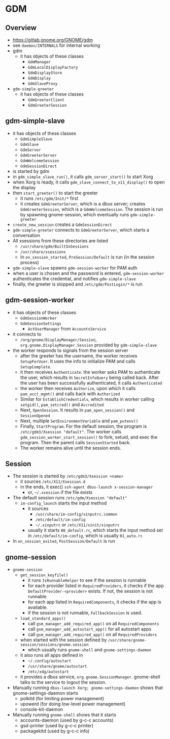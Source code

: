 GDM
===

## Overview

- <https://gitlab.gnome.org/GNOME/gdm>
- see `daemon/INTERNALS` for internal working
- gdm
  - it has objects of these classes
    - `GdmManager`
    - `GdmLocalDisplayFactory`
    - `GdmDisplayStore`
    - `GdmDisplay`
    - `GdmSlaveProxy`
- `gdm-simple-greeter`
  - it has objects of these classes
    - `GdmGreeterClient`
    - `GdmGreeterSession`

## gdm-simple-slave

- it has objects of these classes
  - `GdmSimpleSlave`
  - `GdmSlave`
  - `GdmServer`
  - `GdmGreeterServer`
  - `GdmWelcomeSession`
  - `GdmSessionDirect`
- is started by gdm
- in `gdm_simple_slave_run()`, it calls `gdm_server_start()` to start Xorg
- when Xorg is ready, it calls `gdm_slave_connect_to_x11_display()` to open
  the display
- then `start_greeter()` to start the greeter
  - it runs `/etc/gdm/Init/*` first
  - it creates `GdmGreeterServer`, which is a dbus server; creates
    `GdmGreeterSession`, which is a `GdmWelcomeSession`.  The session is run
    by spawning gnome-session, which eventually runs `gdm-simple-greeter`
- `create_new_session` creates a `GdmSessionDirect`
- `gdm-simple-greeter` connects to `GdmGreeterServer`, which starts a
  conversation
- All xsessions from these directories are listed
  - `/usr/share/gdm/BuiltInSessions`
  - `/usr/share/xsessions`
  - In `on_session_started`, `PreSession/Default` is run (in the session process)
- `gdm-simple-slave` spawns `gdm-session-worker` for PAM auth
- when a user is chosen and the password is entered, `gdm-session-worker`
  authenticates the credential, and notifies `gdm-simple-slave`
- finally, the greeter is stopped and `/etc/gdm/PostLogin/*` is run

## gdm-session-worker

- it has objects of these classes
  - `GdmSessionWorker`
  - `GdmSessionSettings`
    - `ActUserManager` from `AccountsService`
- it connects to
  - `/org/gnome/DisplayManager/Session`, `org.gnome.DisplayManager.Session`
    provided by `gdm-simple-slave`
- the worker responds to signals from the session server
  - after the greeter has the username, the worker receives `SetupForUser`.
    It uses the info to initialize PAM and calls `SetupComplete`.
  - it then receives `Authenticate`.  the worker asks PAM to authenticate
    the user, which results in `SecretInfoQuery` being called back.  After
    the user has been successfully authenticated, it calls `Authenticated`
  - the worker then receives `Authorize`, upon which it calls
    `pam_acct_mgmt()` and calls back with `Authorized`
  - Similar for `EstablishCredentials`, which results in worker calling
    `setgid()`, `pam_setcred()` and `Accredited`
  - Next, `OpenSession`.  It results in `pam_open_session()` and
    `SessionOpened`
  - Next, multiple `SetEnvironmentVariable` and `pam_putenv()`
  - Finally, `StartProgram`.  For the default session, the program is
    `/etc/gdm3/Xsession "default"`.  The worker calls
    `gdm_session_worker_start_session()` to fork, setuid, and exec the
    program.  Then the parent calls `SessionStarted` back.
  - The worker remains alive until the session ends.

## Session

- The session is started by `/etc/gdm3/Xsession <name>`
  - it sources `/etc/X11/Xsession.d`
  - in the ends, it exec() `ssh-agent dbus-launch x-session-manager`
    - or, `~/.xsession` if the file exists
- The default session runs `/etc/gdm/Xsession "default"`
  - `im-config_launch` starts the input method
    - it sources
      - `/usr/share/im-config/xinputrc.common`
      - `/etc/default/im-config`
      - `~/.xinputrc` or `/etc/X11/xinit/xinputrc`
    - usually it starts `00_default.rc`, which starts the input method set in
      `/etc/default/im-config`, which is usually `01_auto.rc`
- In `on_session_exited`, `PostSession/Default` is run

## gnome-session

- `gnome-session`
  - `get_session_keyfile()`
    - it runs `IsRunnableHelper` to see if the session is runnable
    - for each provider listed in `RequiredProviders`, it checks if the
      app `DefaultProvider-<provider>` exists.  If not, the session is not
      runnable
    - for each app listed in `RequiredComponents`, it checks if the app is
      available.
    - if the session is not runnable, `FallbackSession` is used.
  - `load_standard_apps()`
    - call `gsm_manager_add_required_app()` on all `RequiredComponents`
    - call `gsm_manager_add_autostart_app()` for all autostart apps
    - call `gsm_manager_add_required_app()` on all `RequiredProviders`
  - when started with the session defined by `/usr/share/gnome-session/sessions/gnome.session`
    - which usually runs `gnome-shell` and `gnome-settings-daemon`
  - it also runs all apps defined in
    - `~/.config/autostart`
    - `/usr/share/gnome/autostart`
    - `/etc/xdg/autostart`
  - it provides a dbus service, `org.gnome.SessionManager`.  gnome-shell talks
    to the service to logout the session.
- Manually running `dbus-launch Xorg; gnome-settings-daemon` shows that
  gnome-settings-daemon starts
  - polkitd (for limiting power management)
  - upowerd (for doing low-level power management)
  - console-kit-daemon
- Manually running `gnome-shell` shows that it starts
  - accounts-daemon (used by g-c-c accounts)
  - gsd-printer (used by g-c-c printer)
  - packagekitd (used by g-c-c info)
